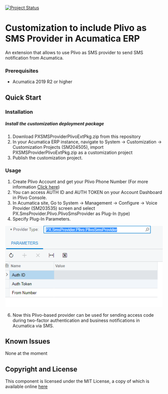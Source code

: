 [![Project Status](http://opensource.box.com/badges/active.svg)](http://opensource.box.com/badges)

Customization to include Plivo as SMS Provider in Acumatica ERP
==================================
An extension that allows to use Plivo as SMS provider to send SMS notification from Acumatica.

### Prerequisites
* Acumatica 2019 R2 or higher

Quick Start
-----------

### Installation

##### Install the customization deployment package
1. Download PXSMSProviderPlivoExtPkg.zip from this repository
2. In your Acumatica ERP instance, navigate to System -> Customization -> Customization Projects (SM204505), import PXSMSProviderPlivoExtPkg.zip as a customization project
3. Publish the customization project.

### Usage

1.	Create Plivo Account and get your Plivo Phone Number (For more information [Click here](https://console.plivo.com/accounts/register/
))
2.	You can access AUTH ID and AUTH TOKEN on your Account Dashboard in Plivo Console.
4.	In Acumatica site, Go to System -> Management -> Configure -> Voice Provider (SM203535) screen and select PX.SmsProvider.Plivo.PlivoSmsProvider as Plug-In (type)
5.	Specify Plug-In Parameters.

![Screenshot](/_ReadMeImages/Image1.png)

6.  Now this Plivo-based provider can be used for sending access code during two-factor authentication and business notifications in Acumatica via SMS.

Known Issues
------------
None at the moment

## Copyright and License

This component is licensed under the MIT License, a copy of which is available online [here](LICENSE)
